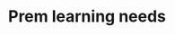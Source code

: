 ---
area: Communication Skills, calgary-cambridge-model
category: 05 - Calgary Cambridge Workshop
title: Prem learning needs 
description: Prem learning needs 
audio: /assets/audio/5 - Calgary Cambridge Workshop - 5 Prem learning needs - MQ.mp3
article: 
www: 
keywords: Calgary, Cambridge, Model
youtube: 
soundcloud: 
---